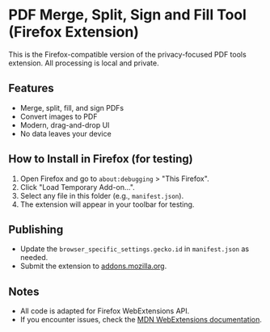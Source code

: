 # PDF Merge, Split, Sign and Fill Tool (Firefox Extension)

This is the Firefox-compatible version of the privacy-focused PDF tools extension. All processing is local and private.

## Features
- Merge, split, fill, and sign PDFs
- Convert images to PDF
- Modern, drag-and-drop UI
- No data leaves your device

## How to Install in Firefox (for testing)
1. Open Firefox and go to `about:debugging` > "This Firefox".
2. Click "Load Temporary Add-on...".
3. Select any file in this folder (e.g., `manifest.json`).
4. The extension will appear in your toolbar for testing.

## Publishing
- Update the `browser_specific_settings.gecko.id` in `manifest.json` as needed.
- Submit the extension to [addons.mozilla.org](https://addons.mozilla.org/).

## Notes
- All code is adapted for Firefox WebExtensions API.
- If you encounter issues, check the [MDN WebExtensions documentation](https://developer.mozilla.org/en-US/docs/Mozilla/Add-ons/WebExtensions).
